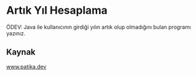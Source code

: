 # Artık Yıl Hesaplama
ÖDEV: Java ile kullanıcının girdiği yılın artık olup olmadığını bulan programı yazınız.
## Kaynak
www.patika.dev
